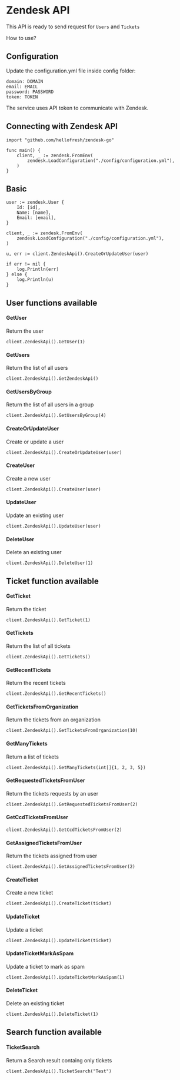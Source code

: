 # Zendesk API

This API is ready to send request for `Users` and `Tickets`

How to use?

## Configuration

Update the configuration.yml file inside config folder:

```
domain: DOMAIN
email: EMAIL
password: PASSWORD
token: TOKEN
```

The service uses API token to communicate with Zendesk.

## Connecting with Zendesk API
```
import "github.com/hellofresh/zendesk-go"

func main() {
    client, _ := zendesk.FromEnv(
        zendesk.LoadConfiguration("./config/configuration.yml"),
    )
}
```

## Basic
```
user := zendesk.User {
    Id: [id],
    Name: [name],
    Email: [email],
}

client, _ := zendesk.FromEnv(
    zendesk.LoadConfiguration("./config/configuration.yml"),
)

u, err := client.ZendeskApi().CreateOrUpdateUser(user)

if err != nil {
    log.Println(err)
} else {
    log.Println(u)
}
```

## User functions available

#### GetUser
Return the user

```
client.ZendeskApi().GetUser(1)
```

#### GetUsers
Return the list of all users

```
client.ZendeskApi().GetZendeskApi()
```

#### GetUsersByGroup
Return the list of all users in a group

```
client.ZendeskApi().GetUsersByGroup(4)
```

#### CreateOrUpdateUser
Create or update a user

```
client.ZendeskApi().CreateOrUpdateUser(user)
```

#### CreateUser
Create a new user

```
client.ZendeskApi().CreateUser(user)
```

#### UpdateUser
Update an existing user

```
client.ZendeskApi().UpdateUser(user)
```

#### DeleteUser
Delete an existing user

```
client.ZendeskApi().DeleteUser(1)
```

## Ticket function available

#### GetTicket
Return the ticket

```
client.ZendeskApi().GetTicket(1)
```

#### GetTickets
Return the list of all tickets

```
client.ZendeskApi().GetTickets()
```

#### GetRecentTickets
Return the recent tickets

```
client.ZendeskApi().GetRecentTickets()
```

#### GetTicketsFromOrganization
Return the tickets from an organization

```
client.ZendeskApi().GetTicketsFromOrganization(10)
```

#### GetManyTickets
Return a list of tickets

```
client.ZendeskApi().GetManyTickets(int[]{1, 2, 3, 5})
```

#### GetRequestedTicketsFromUser
Return the tickets requests by an user

```
client.ZendeskApi().GetRequestedTicketsFromUser(2)
```

#### GetCcdTicketsFromUser
```
client.ZendeskApi().GetCcdTicketsFromUser(2)
```

#### GetAssignedTicketsFromUser
Return the tickets assigned from user

```
client.ZendeskApi().GetAssignedTicketsFromUser(2)
```

#### CreateTicket
Create a new ticket

```
client.ZendeskApi().CreateTicket(ticket)
```

#### UpdateTicket
Update a ticket

```
client.ZendeskApi().UpdateTicket(ticket)
```

#### UpdateTicketMarkAsSpam
Update a ticket to mark as spam

```
client.ZendeskApi().UpdateTicketMarkAsSpam(1)
```

#### DeleteTicket
Delete an existing ticket

```
client.ZendeskApi().DeleteTicket(1)
```

## Search function available

#### TicketSearch
Return a Search result containg only tickets

```
client.ZendeskApi().TicketSearch("Test")
```
